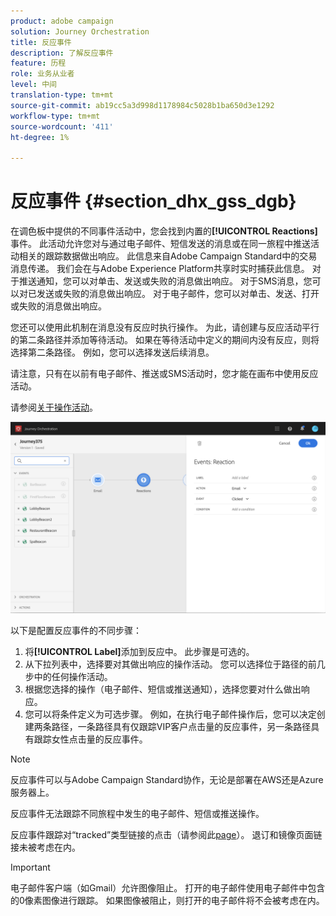 ```yaml
---
product: adobe campaign
solution: Journey Orchestration
title: 反应事件
description: 了解反应事件
feature: 历程
role: 业务从业者
level: 中间
translation-type: tm+mt
source-git-commit: ab19cc5a3d998d1178984c5028b1ba650d3e1292
workflow-type: tm+mt
source-wordcount: '411'
ht-degree: 1%

---
```



# 反应事件 {#section_dhx_gss_dgb}

在调色板中提供的不同事件活动中，您会找到内置的&#x200B;**[!UICONTROL Reactions]**&#x200B;事件。 此活动允许您对与通过电子邮件、短信发送的消息或在同一旅程中推送活动相关的跟踪数据做出响应。 此信息来自Adobe Campaign Standard中的交易消息传递。 我们会在与Adobe Experience Platform共享时实时捕获此信息。 对于推送通知，您可以对单击、发送或失败的消息做出响应。 对于SMS消息，您可以对已发送或失败的消息做出响应。 对于电子邮件，您可以对单击、发送、打开或失败的消息做出响应。

您还可以使用此机制在消息没有反应时执行操作。 为此，请创建与反应活动平行的第二条路径并添加等待活动。 如果在等待活动中定义的期间内没有反应，则将选择第二条路径。 例如，您可以选择发送后续消息。

请注意，只有在以前有电子邮件、推送或SMS活动时，您才能在画布中使用反应活动。

请参阅[关于操作活动](../building-journeys/about-action-activities.md)。

![](../assets/journey45.png)

以下是配置反应事件的不同步骤：

1. 将&#x200B;**[!UICONTROL Label]**&#x200B;添加到反应中。 此步骤是可选的。
1. 从下拉列表中，选择要对其做出响应的操作活动。 您可以选择位于路径的前几步中的任何操作活动。
1. 根据您选择的操作（电子邮件、短信或推送通知），选择您要对什么做出响应。
1. 您可以将条件定义为可选步骤。 例如，在执行电子邮件操作后，您可以决定创建两条路径，一条路径具有仅跟踪VIP客户点击量的反应事件，另一条路径具有跟踪女性点击量的反应事件。

>[!NOTE]
>
>反应事件可以与Adobe Campaign Standard协作，无论是部署在AWS还是Azure服务器上。
>
>反应事件无法跟踪不同旅程中发生的电子邮件、短信或推送操作。
>
>反应事件跟踪对“tracked”类型链接的点击（请参阅此[page](https://docs.adobe.com/content/help/en/campaign-standard/using/designing-content/links.html#about-tracked-urls)）。 退订和镜像页面链接未被考虑在内。

>[!IMPORTANT]
>
>电子邮件客户端（如Gmail）允许图像阻止。 打开的电子邮件使用电子邮件中包含的0像素图像进行跟踪。 如果图像被阻止，则打开的电子邮件将不会被考虑在内。
